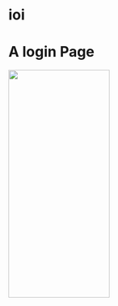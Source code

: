 # ioi

# A login Page

<img src="https://drive.google.com/uc?export=view&id=1nvsvzTZOGpe_TY_3ZKiagBVciT1x2QaA" width="200" height="450">
